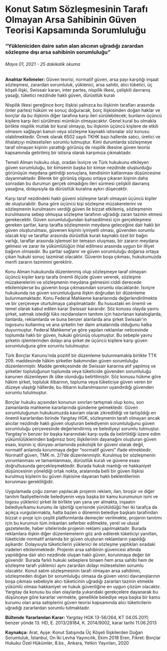 <BlogMetaDecorator folder="generic" image="generic.png" imageAlt="image alt" description="Yükleniciden daire satın alan alıcının uğradığı zarardan sözleşme dışı arsa sahibinin sorumluluğu" title="UnverLegal - Konut Satım Sözleşmesinin Tarafı Olmayan Arsa Sahibinin Güven Teorisi Kapsamında Sorumluluğu" />

# Konut Satım Sözleşmesinin Tarafı Olmayan Arsa Sahibinin Güven Teorisi Kapsamında Sorumluluğu

### “Yükleniciden daire satın alan alıcının uğradığı zarardan sözleşme dışı arsa sahibinin sorumluluğu”

###### Mayıs 01, 2021 - 25 dakikalik okuma

**Anahtar Kelimeler:** Güven teorisi, normatif güven, arsa payı karşılığı inşaat sözleşmesi, zarardan sorumluluk, yüklenici, arsa sahibi, alıcı tüketici, üç köşeli ilişki, Swissair kararı, inter partes, nispilik ilkesi, çelişkili davranış yasağı, tüketici nezdinde haklı güven, dürüstlük kuralı

Nispilik ilkesi gereğince borç ilişkisi yalnızca bu ilişkinin tarafları arasında (inter partes) hüküm ve sonuç doğuracak, borç ilişkisinden doğan haklar ve borçlar da bu ilişkinin diğer tarafına karşı ileri sürülebilecek; bunların üçüncü kişilere karşı ileri sürülmesi mümkün olmayacaktır. Genel kural bu olmakla birlikte nispilik mutlak bir kural olmayıp, bu ilişkinin üçüncü kişilere de etkili olmasını sağlayan kanun veya sözleşme kaynaklı istisnalar söz konusu olabilmektedir. Örnek olarak 6502 sayılı TKHK bazı hallerde satıcı, üretici ve ithalatçıyı müteselsilen sorumlu tutmuştur. Kimi durumlarda sözleşmeye taraf olmayan kişinin yarattığı görünüş de nispilik ilkesine güven teorisi kapsamında getirilmiş bir istisna olarak karşımıza çıkmaktadır. 

Temeli Alman hukuku olup, oradan İsviçre ve Türk hukukunu etkileyen güven sorumluluğu, bir kimsenin başka bir kimse nezdinde oluşturduğu görünüşün meydana getirdiği sonuçlara, kendisinin katlanması düşüncesine dayanmaktadır. Bilerek bir görünüş olgusu ortaya çıkaran kişinin daha sonradan bu durumun gerçek olmadığını ileri sürmesi çelişkili davranış yasağına, dolayısıyla da dürüstlük kuralına aykırı düşecektir. 

Karşı taraf nezdindeki haklı güveni sözleşme tarafı olmayan üçüncü kişiler de oluşturabilir. Buna göre üçüncü kişi sözleşme müzakerelerini ve sözleşmenin kurulmasını verdiği güven ile bizzat etkilemiş, sözleşmenin kurulmasına sebep olmuşsa sözleşme tarafının uğradığı zararı tazmin etmesi gerekecektir. Güven sorumluluğundan bahsedilmesi için gerçekleşmesi gereken şartlar, karşı tarafta sözleşmenin meydana geleceğine dair haklı bir güven oluşturulması, güvenen kişinin iyiniyetli olması, güvenden sorumlu olacak kişi ve taraflar arasında dürüstlük kuralı kaynaklı özel bir bağın varlığı, taraflar arasında işlemsel bir temasın oluşması, bir zararın meydana gelmesi ve zarar ile yükümlülüğün ihlal edilmesi arasında uygun bir illiyet bağının olmasıdır. Bu şartlar sağlanır ve güven sorumluluğu doğarsa ortaya çıkan hukuki sonuç tazminat olacaktır. Güvenin boşa çıkması, hukukumuzda menfi zararın tazminini gerektirir. 

Konu Alman hukukunda düzenlenmiş olup sözleşmeye taraf olmayan üçüncü kişiler karşı tarafa önemli ölçüde güven vererek, sözleşme müzakerelerini ve sözleşmenin meydana gelmesini ciddi derecede etkilemişlerse bu güvenin boşa çıkmasından sorumlu olacaklardır.  İsviçre hukukunda ise güven sorumluluğuna ilişkin doğrudan bir düzenleme bulunmamaktadır. Konu Federal Mahkeme kararlarında değerlendirilmekte ve bir çerçeveye oturtulmaya çalışılmaktadır. Bu husustaki en önemli ve temel olarak kabul edilen karar Swissair kararıdır. Söz konusu olayda yavru şirket, satmak istediği lüks rezidansların tanıtımı için hazırlanan kataloglarda, ilanlarda, reklamlarda ve buna benzer alanlarda ana şirket Swissair’ın logosunu kullanmış ve ana şirketin her daim arkalarında olduğunu halka duyurmuştur. Federal Mahkeme’ye göre yapılan reklamlar neticesinde toplumda haklı bir güven, hukuki görünüş oluşmuştur. Bu sebeple yavru şirketin işlemlerinden dolayı ana şirket de üçüncü kişilere karşı güven sorumluluğuna göre sorumlu tutulmuştur.

Türk Borçlar Kanunu’nda pozitif bir düzenleme bulunmamakla birlikte TTK 209. maddesinde hâkim şirketler bakımından güven sorumluluğu düzenlenmiştir. Madde gerekçesinde de Swissair kararına atıf yapılmış ve şirketler topluluğunun toplumda veya tüketicide güvenden sorumluluğu kanunen düzenleyen ilk ülke olunduğu belirtilmiştir. Söz konusu hükme göre hâkim şirket, topluluk itibarının, topluma veya tüketiciye güven veren bir düzeye ulaştığı hâllerde, bu itibarın kullanılmasının uyandırdığı güvenden sorumlu tutulmuştur. 

Borçlar hukuku açısından konunun sınırları tartışmalı olup konu, son zamanlarda mahkeme kararlarında gündeme gelmektedir. Güven sorumluluğunun hukukumuzda kavram olarak zikredildiği ve tartışıldığı en önemli kararlardan birinde Yargıtay HGK, sözleşmenin tarafı olmayan ancak alıcılar nezdinde haklı güven oluşturan belediyenin sorumluluğunu güven sorumluluğu çerçevesinde değerlendirmiş ve belediyeyi sorumlu tutmuştur. Yargıtay’ın benzer bir başka kararındaki karşı oyda da belirtildiği üzere edim yükümlülüklerinden bağımsız borç ilişkilerinin dayanağını oluşturan güven esası, kişinin iç dünyası anlamında psikolojik bir güveni olarak değil, normatif anlamda korunmaya değer “normatif güveni” ifade etmektedir. Normatif güven, TMK m. 2/1’de düzenlenmiştir. Kurulmuş bir sözleşmenin yorumlanması ve tamamlanması, dürüstlük kuralı ve güvene esası doğrultusunda gerçekleşmektedir. Burada hukuk mantığı ve hakkaniyet düşüncesinin yöneldiği ortak nokta, aralarında belli bir güven ilişkisi kurulmuş kişilerin bu güven ilişkisine dayanan haklı beklentilerinin korunması gerekliliğidir.

Uygulamada çoğu zaman yapılacak projenin reklam, ilan, broşür ve diğer tanıtım faaliyetlerinde belediyenin veya başka bir kamu kurumunun ismi ve logosu yüklenici şirket ile birlikte yan yana yer almakta, inşaatın belediye/kamu kurumu ile işbirliği içerisinde yürütüldüğü her iki tarafça da açıkça vurgulanmakta, hatta bazen o dönemin belediye başkanı tarafından bizzat o proje için çeşitli platformlarda demeçler verilmekte, projenin tanıtımı için bu kurumun tüm imkanları seferber edilmekte, yerel ve ulusal gazetelerde, haber sitelerinde projenin reklamı yapılmaktadır. Burada reklamlara ilişkin diğer düzenlemelerin göz ardı edilerek tüketiciyi yanıltan, tüketicide normatif anlamda bir güven oluşturan reklamların yapıldığı aşikardır. Dolayısıyla tüketicilerin yüklenici ile sözleşme yaptıkları sıradaki iradeleri etkilenmektedir. Projenin arsa sahibinin güvencesi altında yapıldığına dair alıcı nezdinde oluşan haklı güven, korunmaya değer bir güvendir. Burada farklı hukuki sebeplere binaen hem arsa sahibi hem de sözleşme tarafı yüklenici aynı zarardan dolayı müteselsilen sorumlu olacaktır. Konut satım sözleşmesinin tarafı olmayan arsa sahibinin, sözleşmeden doğan bir sorumluluğu olmasa da güven verici davranışlarının boşa çıkması sebebiyle alıcı tüketicinin uğradığı zararları tazmin etmekle yükümlü olması hakkaniyet ve hukuk güvenliğine en uygun çözüm olacaktır. Yargıtay da konusu bu olan olaylarda yukarıdaki gerekçelere dayanarak bu düşünceye göre kararlar vermekte, genellikle belediye veya başka bir kamu kurumu olan arsa sahiplerini güven teorisi kapsamında alıcı tüketicilerin uğradığı zararlardan sorumlu tutmaktadır.


**Bültende Yararlanılan Karar:** Yargıtay HGK 13-56/264, KT 04.05.2011; benzer yönde 13. HD, E. 2013/28184, K. 2014/9002, karar tarihi 11.06.2013

**Kaynakça:**
Arat, Ayşe: Konut Satışında Üç Köşeli İlişkilerden Doğan Sorumluluk, İstanbul, On İki Levha Yayıncılık, Ekim 2018
Eren, Fikret: Borçlar Hukuku Özel Hükümler, 8.bs., Ankara, Yetkin Yayınları, 2020
